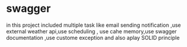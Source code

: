 # swagger
in this project included multiple task like email sending notification ,use external weather api,use scheduling , use cahe memory,use swagger documentation ,use custome exception and also aplay SOLID principle 
